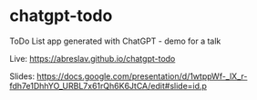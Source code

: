 # chatgpt-todo
ToDo List app generated with ChatGPT - demo for a talk

Live: https://abreslav.github.io/chatgpt-todo

Slides: https://docs.google.com/presentation/d/1wtppWf-_lX_r-fdh7e1DhhYO_URBL7x61rQh6K6JtCA/edit#slide=id.p
